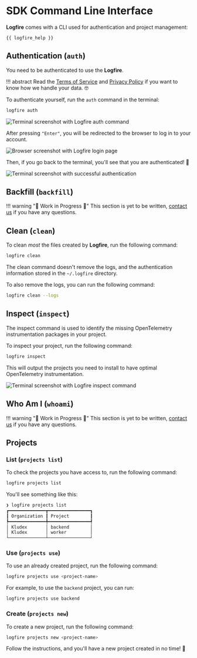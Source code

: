 # SDK Command Line Interface

**Logfire** comes with a CLI used for authentication and project management:

```
{{ logfire_help }}
```

## Authentication (`auth`)

You need to be authenticated to use the **Logfire**.

!!! abstract
    Read the [Terms of Service][terms_of_service] and [Privacy Policy][privacy_policy] if you want
    to know how we handle your data. :nerd_face:

To authenticate yourself, run the `auth` command in the terminal:

```bash
logfire auth
```

![Terminal screenshot with Logfire auth command](../images/cli/terminal-screenshot-auth-1.png)

After pressing `"Enter"`, you will be redirected to the browser to log in to your account.

![Browser screenshot with Logfire login page](../images/cli/browser-screenshot-auth.png)

Then, if you go back to the terminal, you'll see that you are authenticated! :tada:

![Terminal screenshot with successful authentication](../images/cli/terminal-screenshot-auth-2.png)

## Backfill (`backfill`)

!!! warning "🚧 Work in Progress 🚧"
    This section is yet to be written, [contact us](../help.md) if you have any questions.

## Clean (`clean`)

To clean _most_ the files created by **Logfire**, run the following command:

```bash
logfire clean
```

The clean command doesn't remove the logs, and the authentication information stored in the `~/.logfire` directory.

To also remove the logs, you can run the following command:

```bash
logfire clean --logs
```

## Inspect (`inspect`)

The inspect command is used to identify the missing OpenTelemetry instrumentation packages in your project.

To inspect your project, run the following command:

```bash
logfire inspect
```

This will output the projects you need to install to have optimal OpenTelemetry instrumentation.

![Terminal screenshot with Logfire inspect command](../images/cli/terminal-screenshot-inspect.png)

## Who Am I (`whoami`)

!!! warning "🚧 Work in Progress 🚧"
    This section is yet to be written, [contact us](../help.md) if you have any questions.

## Projects

<!-- TODO(Marcelo): We can add the `logfire projects --help` here. -->

### List (`projects list`)

To check the projects you have access to, run the following command:

```bash
logfire projects list
```

You'll see something like this:

```bash
❯ logfire projects list
┏━━━━━━━━━━━━━━┳━━━━━━━━━━━━━━━━┓
┃ Organization ┃ Project        ┃
┡━━━━━━━━━━━━━━╇━━━━━━━━━━━━━━━━┩
│ Kludex       │ backend        │
│ Kludex       │ worker         │
└──────────────┴────────────────┘
```

### Use (`projects use`)

To use an already created project, run the following command:

```bash
logfire projects use <project-name>
```

For example, to use the `backend` project, you can run:

```bash
logfire projects use backend
```

### Create (`projects new`)

To create a new project, run the following command:

```bash
logfire projects new <project-name>
```

Follow the instructions, and you'll have a new project created in no time! :partying_face:

[terms_of_service]: ../legal/terms_of_service.md
[privacy_policy]: ../legal/privacy.md
